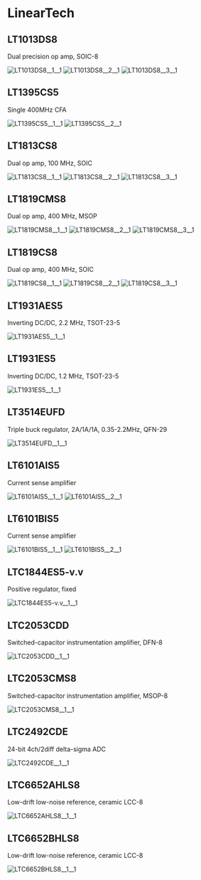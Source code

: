 # LinearTech

## LT1013DS8
Dual precision op amp, SOIC-8

![LT1013DS8__1__1](/images/TexasInstruments__LT1013DDR__1__1.png?raw=true) 
![LT1013DS8__2__1](/images/TexasInstruments__LT1013DDR__2__1.png?raw=true) 
![LT1013DS8__3__1](/images/TexasInstruments__LT1013DDR__3__1.png?raw=true) 

## LT1395CS5
Single 400MHz CFA

![LT1395CS5__1__1](/images/LinearTech__LT1395CS5__1__1.png?raw=true) 
![LT1395CS5__2__1](/images/LinearTech__LT1395CS5__2__1.png?raw=true) 

## LT1813CS8
Dual op amp, 100 MHz, SOIC

![LT1813CS8__1__1](/images/TexasInstruments__LF353D__1__1.png?raw=true) 
![LT1813CS8__2__1](/images/TexasInstruments__LF353D__2__1.png?raw=true) 
![LT1813CS8__3__1](/images/AnalogDevices__AD8552ARUZ__3__1.png?raw=true) 

## LT1819CMS8
Dual op amp, 400 MHz, MSOP

![LT1819CMS8__1__1](/images/TexasInstruments__LF353D__1__1.png?raw=true) 
![LT1819CMS8__2__1](/images/TexasInstruments__LF353D__2__1.png?raw=true) 
![LT1819CMS8__3__1](/images/AnalogDevices__AD8552ARUZ__3__1.png?raw=true) 

## LT1819CS8
Dual op amp, 400 MHz, SOIC

![LT1819CS8__1__1](/images/TexasInstruments__LF353D__1__1.png?raw=true) 
![LT1819CS8__2__1](/images/TexasInstruments__LF353D__2__1.png?raw=true) 
![LT1819CS8__3__1](/images/AnalogDevices__AD8552ARUZ__3__1.png?raw=true) 

## LT1931AES5
Inverting DC/DC, 2.2 MHz, TSOT-23-5

![LT1931AES5__1__1](/images/LinearTech__LT1931AES5__1__1.png?raw=true) 

## LT1931ES5
Inverting DC/DC, 1.2 MHz, TSOT-23-5

![LT1931ES5__1__1](/images/LinearTech__LT1931AES5__1__1.png?raw=true) 

## LT3514EUFD
Triple buck regulator, 2A/1A/1A, 0.35-2.2MHz, QFN-29

![LT3514EUFD__1__1](/images/LinearTech__LT3514EUFD__1__1.png?raw=true) 

## LT6101AIS5
Current sense amplifier

![LT6101AIS5__1__1](/images/LinearTech__LT6101AIS5__1__1.png?raw=true) 
![LT6101AIS5__2__1](/images/LinearTech__LT6101AIS5__2__1.png?raw=true) 

## LT6101BIS5
Current sense amplifier

![LT6101BIS5__1__1](/images/LinearTech__LT6101AIS5__1__1.png?raw=true) 
![LT6101BIS5__2__1](/images/LinearTech__LT6101AIS5__2__1.png?raw=true) 

## LTC1844ES5-v.v
Positive regulator, fixed

![LTC1844ES5-v.v__1__1](/images/LinearTech__LTC1844ES5-v.v__1__1.png?raw=true) 

## LTC2053CDD
Switched-capacitor instrumentation amplifier, DFN-8

![LTC2053CDD__1__1](/images/LinearTech__LTC2053CDD__1__1.png?raw=true) 

## LTC2053CMS8
Switched-capacitor instrumentation amplifier, MSOP-8

![LTC2053CMS8__1__1](/images/LinearTech__LTC2053CMS8__1__1.png?raw=true) 

## LTC2492CDE
24-bit 4ch/2diff delta-sigma ADC

![LTC2492CDE__1__1](/images/LinearTech__LTC2492CDE__1__1.png?raw=true) 

## LTC6652AHLS8
Low-drift low-noise reference, ceramic LCC-8

![LTC6652AHLS8__1__1](/images/LinearTech__LTC6652AHLS8__1__1.png?raw=true) 

## LTC6652BHLS8
Low-drift low-noise reference, ceramic LCC-8

![LTC6652BHLS8__1__1](/images/LinearTech__LTC6652AHLS8__1__1.png?raw=true) 

